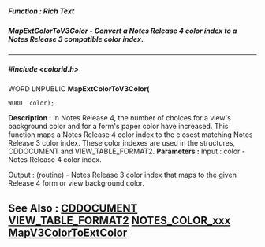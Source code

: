##### Function : Rich Text
##### MapExtColorToV3Color - Convert a Notes Release 4 color index to a Notes Release 3 compatible color index.
---
##### #include <colorid.h>
WORD LNPUBLIC **MapExtColorToV3Color(**

	WORD  color);
**Description :**
In Notes Release 4, the number of choices for a view's background color and for 
a form's paper color have increased.  This function maps a Notes Release 4 
color index to the closest matching Notes Release 3  color index.  These color 
indexes are used in the structures, CDDOCUMENT and VIEW_TABLE_FORMAT2.
**Parameters :**
Input :
color  -  Notes Release 4 color index.

Output :
(routine)  -  Notes Release 3 color  index that maps to the given Release 4 form or view background color.


**See Also :**
[CDDOCUMENT](D:/md_files/CDDOCUMENT.md)
[VIEW_TABLE_FORMAT2](D:/md_files/VIEW_TABLE_FORMAT2.md)
[NOTES_COLOR_xxx](D:/md_files/NOTES_COLOR_xxx.md)
[MapV3ColorToExtColor](D:/md_files/MapV3ColorToExtColor.md)
---
